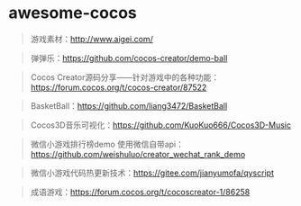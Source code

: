 # awesome-cocos
> 游戏素材：http://www.aigei.com/

> 弹弹乐：https://github.com/cocos-creator/demo-ball

> Cocos Creator源码分享——针对游戏中的各种功能：https://forum.cocos.org/t/cocos-creator/87522

> BasketBall：https://github.com/liang3472/BasketBall

> Cocos3D音乐可视化：https://github.com/KuoKuo666/Cocos3D-Music

> 微信小游戏排行榜demo 使用微信自带api：https://github.com/weishuluo/creator_wechat_rank_demo

> 微信小游戏代码热更新技术：https://gitee.com/jianyumofa/qyscript

> 成语游戏：https://forum.cocos.org/t/cocoscreator-1/86258
